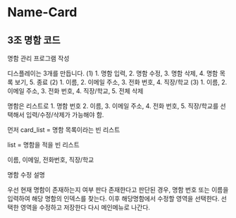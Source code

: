 # Name-Card
## 3조 명함 코드

명함 관리 프로그램 작성

디스플레이는 3개를 만듭니다. 
(1) 1. 명함 입력, 2. 명함 수정, 3. 명함 삭제, 4. 명함 목록 보기, 5. 종료
(2) 1. 이름, 2. 이메일 주소, 3. 전화 번호, 4. 직장/학교
(3) 1. 이름, 2. 이메일 주소, 3. 전화 번호, 4. 직장/학교, 5. 전체 삭제

명함은 리스트로 1. 명함 번호 2. 이름, 3. 이메일 주소, 4. 전화 번호, 5. 직장/학교를 선택해서 입력/수정/삭제가 가능해야 함.

먼저 card_list = 명함 목록이라는 빈 리스트

list = 명함을 적을 빈 리스트

이름, 이메일, 전화번호, 직장/학교

명함 수정 설명

우선 현재 명함이 존재하는지 여부 판다
존재한다고 판단된 경우,
명함 번호 또는 이름을 입력하여 해당 명함의 인덱스를 찾는다.
이후 해당명함에서 수정할 영역을 선택한다.
선택한 영역을 수정하고 저장한다
다시 메인메뉴로 나간다.
